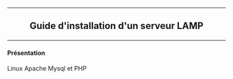 ---------------------------------------------------------------------------------------------------------------------------------------------------------------------------
## <p align='center'> Guide d'installation d'un serveur LAMP </p>

---------------------------------------------------------------------------------------------------------------------------------------------------------------------------
#### Présentation
Linux Apache Mysql et PHP
